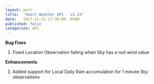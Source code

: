```yaml
---
layout: post
title:  "Smart Weather API - v1.33"
date:   2017-11-21 17:30:00 -0500
published: false
categories: API
---
```


**Bug Fixes**
1. Fixed Location Observation failing when Sky has a null wind value

**Enhancements**
1. Added support for Local Daily Rain accumulation for 1 minute Sky observations
